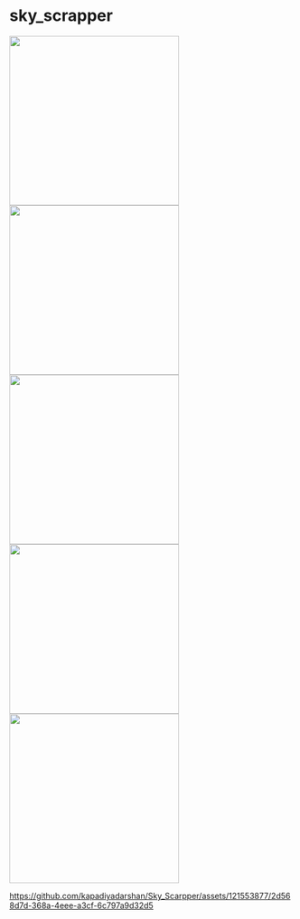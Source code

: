 # sky_scrapper

<img src = "https://github.com/kapadiyadarshan/Sky_Scarpper/assets/121553877/5dd8ac75-3fad-40b8-9ded-6f462b8a6392" width=300>

<img src = "https://github.com/kapadiyadarshan/Sky_Scarpper/assets/121553877/f25e62b0-a022-48c4-b18f-a5946274c5f7" width=300>

<img src = "https://github.com/kapadiyadarshan/Sky_Scarpper/assets/121553877/c0130986-0b17-4709-a73c-dba267c9458a" width=300>

<img src = "https://github.com/kapadiyadarshan/Sky_Scarpper/assets/121553877/91d9a966-7eb4-4e72-a5bb-5970e15412c1" width=300>

<img src = "https://github.com/kapadiyadarshan/Sky_Scarpper/assets/121553877/b35bfd65-75b1-4537-8c09-a205cf21335b" width=300>


https://github.com/kapadiyadarshan/Sky_Scarpper/assets/121553877/2d568d7d-368a-4eee-a3cf-6c797a9d32d5

